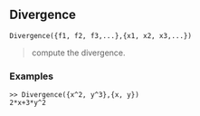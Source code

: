 ## Divergence

```
Divergence({f1, f2, f3,...},{x1, x2, x3,...})
```

> compute the divergence.

### Examples
```
>> Divergence({x^2, y^3},{x, y})
2*x+3*y^2
``` 
 
 
  
